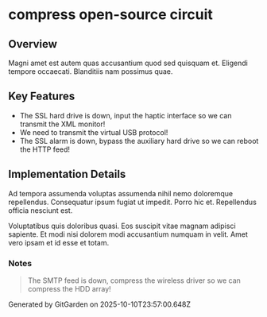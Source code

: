 # compress open-source circuit

## Overview
Magni amet est autem quas accusantium quod sed quisquam et. Eligendi tempore occaecati. Blanditiis nam possimus quae.

## Key Features
- The SSL hard drive is down, input the haptic interface so we can transmit the XML monitor!
- We need to transmit the virtual USB protocol!
- The SSL alarm is down, bypass the auxiliary hard drive so we can reboot the HTTP feed!

## Implementation Details
Ad tempora assumenda voluptas assumenda nihil nemo doloremque repellendus. Consequatur ipsum fugiat ut impedit. Porro hic et. Repellendus officia nesciunt est.
 Voluptatibus quis doloribus quasi. Eos suscipit vitae magnam adipisci sapiente. Et modi nisi dolorem modi accusantium numquam in velit. Amet vero ipsam et id esse et totam.

### Notes
> The SMTP feed is down, compress the wireless driver so we can compress the HDD array!

Generated by GitGarden on 2025-10-10T23:57:00.648Z